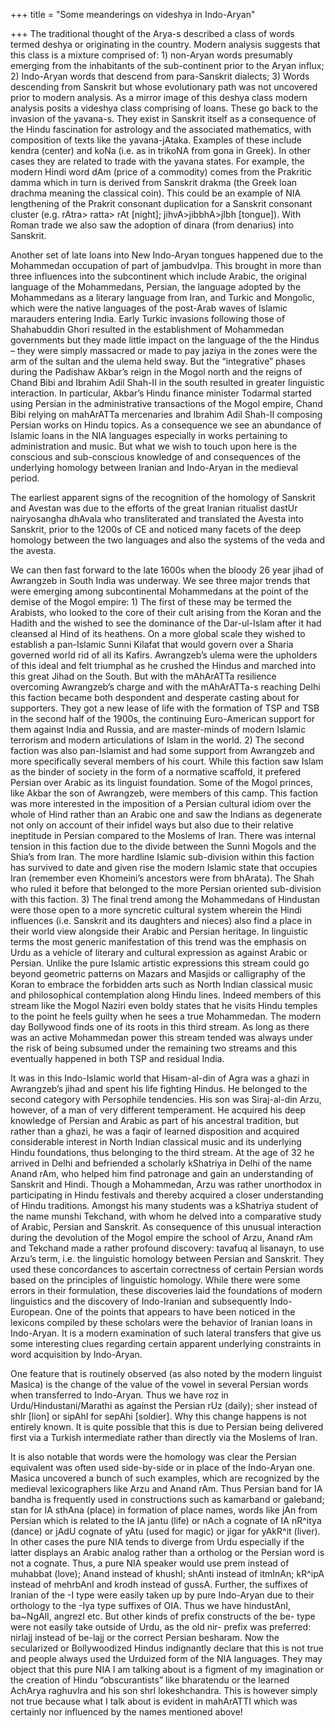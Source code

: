 +++
title = "Some meanderings on videshya in Indo-Aryan"

+++
The traditional thought of the Arya-s described a class of words termed
deshya or originating in the country. Modern analysis suggests that this
class is a mixture comprised of: 1) non-Aryan words presumably emerging
from the inhabitants of the sub-continent prior to the Aryan influx; 2)
Indo-Aryan words that descend from para-Sanskrit dialects; 3) Words
descending from Sanskrit but whose evolutionary path was not uncovered
prior to modern analysis. As a mirror image of this deshya class modern
analysis posits a videshya class comprising of loans. These go back to
the invasion of the yavana-s. They exist in Sanskrit itself as a
consequence of the Hindu fascination for astrology and the associated
mathematics, with composition of texts like the yavana-jAtaka. Examples
of these include kendra (center) and koNa (i.e. as in trikoNA from gona
in Greek). In other cases they are related to trade with the yavana
states. For example, the modern Hindi word dAm (price of a commodity)
comes from the Prakritic damma which in turn is derived from Sanskrit
drakma (the Greek loan drachma meaning the classical coin). This could
be an example of NIA lengthening of the Prakrit consonant duplication
for a Sanskrit consonant cluster (e.g. rAtra\> ratta\> rAt \[night\];
jihvA\>jibbhA\>jIbh \[tongue\]). With Roman trade we also saw the
adoption of dinara (from denarius) into Sanskrit.

Another set of late loans into New Indo-Aryan tongues happened due to
the Mohammedan occupation of part of jambudvIpa. This brought in more
than three influences into the subcontinent which include Arabic, the
original language of the Mohammedans, Persian, the language adopted by
the Mohammedans as a literary language from Iran, and Turkic and
Mongolic, which were the native languages of the post-Arab waves of
Islamic marauders entering India. Early Turkic invasions following those
of Shahabuddin Ghori resulted in the establishment of Mohammedan
governments but they made little impact on the language of the the
Hindus – they were simply massacred or made to pay jaziya in the zones
were the arm of the sultan and the ulema held sway. But the
“integrative” phases during the Padishaw Akbar’s reign in the Mogol
north and the reigns of Chand Bibi and Ibrahim Adil Shah-II in the south
resulted in greater linguistic interaction. In particular, Akbar’s Hindu
finance minister Todarmal started using Persian in the administrative
transactions of the Mogol empire, Chand Bibi relying on mahArATTa
mercenaries and Ibrahim Adil Shah-II composing Persian works on Hindu
topics. As a consequence we see an abundance of Islamic loans in the NIA
languages especially in works pertaining to administration and music.
But what we wish to touch upon here is the conscious and sub-conscious
knowledge of and consequences of the underlying homology between Iranian
and Indo-Aryan in the medieval period.

The earliest apparent signs of the recognition of the homology of
Sanskrit and Avestan was due to the efforts of the great Iranian
ritualist dastUr nairyosangha dhAvala who transliterated and translated
the Avesta into Sanskrit, prior to the 1200s of CE and noticed many
facets of the deep homology between the two languages and also the
systems of the veda and the avesta.

We can then fast forward to the late 1600s when the bloody 26 year jihad
of Awrangzeb in South India was underway. We see three major trends that
were emerging among subcontinental Mohammedans at the point of the
demise of the Mogol empire: 1) The first of these may be termed the
Arabists, who looked to the core of their cult arising from the Koran
and the Hadith and the wished to see the dominance of the Dar-ul-Islam
after it had cleansed al Hind of its heathens. On a more global scale
they wished to establish a pan-Islamic Sunni Kilafat that would govern
over a Sharia governed world rid of all its Kafirs. Awrangzeb’s ulema
were the upholders of this ideal and felt triumphal as he crushed the
Hindus and marched into this great Jihad on the South. But with the
mAhArATTa resilience overcoming Awrangzeb’s charge and with the
mAhArATTa-s reaching Delhi this faction became both despondent and
desperate casting about for supporters. They got a new lease of life
with the formation of TSP and TSB in the second half of the 1900s, the
continuing Euro-American support for them against India and Russia, and
are master-minds of modern Islamic terrorism and modern articulations of
Islam in the world. 2) The second faction was also pan-Islamist and had
some support from Awrangzeb and more specifically several members of his
court. While this faction saw Islam as the binder of society in the form
of a normative scaffold, it prefered Persian over Arabic as its linguist
foundation. Some of the Mogol princes, like Akbar the son of Awrangzeb,
were members of this camp. This faction was more interested in the
imposition of a Persian cultural idiom over the whole of Hind rather
than an Arabic one and saw the Indians as degenerate not only on account
of their infidel ways but also due to their relative ineptitude in
Persian compared to the Moslems of Iran. There was internal tension in
this faction due to the divide between the Sunni Mogols and the Shia’s
from Iran. The more hardline Islamic sub-division within this faction
has survived to date and given rise the modern Islamic state that
occupies Iran (remember even Khomeini’s ancestors were from bhArata).
The Shah who ruled it before that belonged to the more Persian oriented
sub-division with this faction. 3) The final trend among the Mohammedans
of Hindustan were those open to a more syncretic cultural system wherein
the Hindi influences (i.e. Sanskrit and its daughters and nieces) also
find a place in their world view alongside their Arabic and Persian
heritage. In linguistic terms the most generic manifestation of this
trend was the emphasis on Urdu as a vehicle of literary and cultural
expression as against Arabic or Persian. Unlike the pure Islamic
artistic expressions this stream could go beyond geometric patterns on
Mazars and Masjids or calligraphy of the Koran to embrace the forbidden
arts such as North Indian classical music and philosophical
contemplation along Hindu lines. Indeed members of this stream like the
Mogol Naziri even boldy states that he visits Hindu temples to the point
he feels guilty when he sees a true Mohammedan. The modern day Bollywood
finds one of its roots in this third stream. As long as there was an
active Mohammedan power this stream tended was always under the risk of
being subsumed under the remaining two streams and this eventually
happened in both TSP and residual India.

It was in this Indo-Islamic world that Hisam-al-din of Agra was a ghazi
in Awrangzeb’s jihad and spent his life fighting Hindus. He belonged to
the second category with Persophile tendencies. His son was Siraj-al-din
Arzu, however, of a man of very different temperament. He acquired his
deep knowledge of Persian and Arabic as part of his ancestral tradition,
but rather than a ghazi, he was a faqir of learned disposition and
acquired considerable interest in North Indian classical music and its
underlying Hindu foundations, thus belonging to the third stream. At the
age of 32 he arrived in Delhi and befriended a scholarly kShatriya in
Delhi of the name Anand rAm, who helped him find patronage and gain an
understanding of Sanskrit and Hindi. Though a Mohammedan, Arzu was
rather unorthodox in participating in Hindu festivals and thereby
acquired a closer understanding of Hindu traditions. Amongst his many
students was a kShatriya student of the name munshi Tekchand, with whom
he delved into a comparative study of Arabic, Persian and Sanskrit. As
consequence of this unusual interaction during the devolution of the
Mogol empire the school of Arzu, Anand rAm and Tekchand made a rather
profound discovery: tavafuq al lisanayn, to use Arzu’s term, i.e. the
linguistic homology between Persian and Sanskrit. They used these
concordances to ascertain correctness of certain Persian words based on
the principles of linguistic homology. While there were some errors in
their formulation, these discoveries laid the foundations of modern
linguistics and the discovery of Indo-Iranian and subsequently
Indo-European. One of the points that appears to have been noticed in
the lexicons compiled by these scholars were the behavior of Iranian
loans in Indo-Aryan. It is a modern examination of such lateral
transfers that give us some interesting clues regarding certain apparent
underlying constraints in word acquisition by Indo-Aryan.

One feature that is routinely observed (as also noted by the modern
linguist Masica) is the change of the value of the vowel in several
Persian words when transferred to Indo-Aryan. Thus we have roz in
Urdu/Hindustani/Marathi as against the Persian rUz (daily); sher instead
of shIr \[lion\] or sipAhI for sepAhi \[soldier\]. Why this change
happens is not entirely known. It is quite possible that this is due to
Persian being delivered first via a Turkish intermediate rather than
directly via the Moslems of Iran.

It is also notable that words were the homology was clear the Persian
equivalent was often used side-by-side or in place of the Indo-Aryan
one. Masica uncovered a bunch of such examples, which are recognized by
the medieval lexicographers like Arzu and Anand rAm. Thus Persian band
for IA bandha is frequently used in constructions such as kamarband or
galeband; stan for IA sthAna (place) in formation of place names, words
like jAn from Persian which is related to the IA jantu (life) or nAch a
cognate of IA nR^itya (dance) or jAdU cognate of yAtu (used for magic)
or jigar for yAkR^it (liver). In other cases the pure NIA tends to
diverge from Urdu especially if the latter displays an Arabic analog
rather than a ortholog or the Persian word is not a cognate. Thus, a
pure NIA speaker would use prem instead of muhabbat (love); Anand
instead of khushI; shAnti instead of itmInAn; kR^ipA instead of mehrbAnI
and krodh instead of gussA. Further, the suffixes of Iranian of the -I
type were easily taken up by pure Indo-Aryan due to their orthology to
the -Iya type suffixes of OIA. Thus we have hindustAnI, ba\~NgAlI,
angrezI etc. But other kinds of prefix constructs of the be- type were
not easily take outside of Urdu, as the old nir- prefix was preferred:
nirlajj instead of be-lajj or the correct Persian besharam. Now the
secularized or Bollywoodized Hindus indignantly declare that this is not
true and people always used the Urduized form of the NIA languages. They
may object that this pure NIA I am talking about is a figment of my
imagination or the creation of Hindu “obscurantists” like bharatendu or
the learned AchArya raghuvIra and his son shrI lokeshchandra. This is
however simply not true because what I talk about is evident in
mahArATTI which was certainly nor influenced by the names mentioned
above\!
